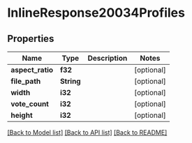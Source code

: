 # InlineResponse20034Profiles

## Properties

Name | Type | Description | Notes
------------ | ------------- | ------------- | -------------
**aspect_ratio** | **f32** |  | [optional] 
**file_path** | **String** |  | [optional] 
**width** | **i32** |  | [optional] 
**vote_count** | **i32** |  | [optional] 
**height** | **i32** |  | [optional] 

[[Back to Model list]](../README.md#documentation-for-models) [[Back to API list]](../README.md#documentation-for-api-endpoints) [[Back to README]](../README.md)



